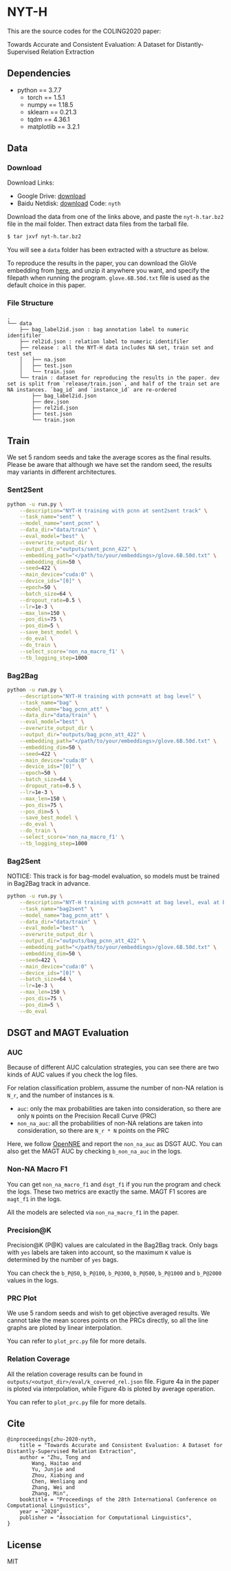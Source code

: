 # NYT-H

This are the source codes for the COLING2020 paper: 

Towards Accurate and Consistent Evaluation: A Dataset for Distantly-Supervised Relation Extraction

## Dependencies
- python == 3.7.7
  - torch == 1.5.1
  - numpy == 1.18.5
  - sklearn == 0.21.3
  - tqdm == 4.36.1
  - matplotlib == 3.2.1

## Data
### Download

Download Links:
- Google Drive: [download](https://drive.google.com/file/d/1R7xGcbn8QKE_a1esBsam0zRCrZTFLIS9/view?usp=sharing)
- Baidu Netdisk: [download](https://pan.baidu.com/s/1413fhz_77zQjUMKFRtF_yw) Code: `nyth`

Download the data from one of the links above, and paste the `nyt-h.tar.bz2` file in the mail folder. Then extract data files from the tarball file.

```bash
$ tar jxvf nyt-h.tar.bz2
```

You will see a `data` folder has been extracted with a structure as below.

To reproduce the results in the paper, you can download the GloVe embedding from [here](http://nlp.stanford.edu/data/glove.6B.zip), and unzip it anywhere you want, and specify the filepath when running the program. `glove.6B.50d.txt` file is used as the default choice in this paper.

### File Structure
```
.
└── data
    ├── bag_label2id.json : bag annotation label to numeric identifiler
    ├── rel2id.json : relation label to numeric identifiler
    ├── release : all the NYT-H data includes NA set, train set and test set
    │   ├── na.json
    │   ├── test.json
    │   └── train.json
    └── train : dataset for reproducing the results in the paper. dev set is split from `release/train.json`, and half of the train set are NA instances. `bag_id` and `instance_id` are re-ordered
        ├── bag_label2id.json
        ├── dev.json
        ├── rel2id.json
        ├── test.json
        └── train.json
```

## Train
We set 5 random seeds and take the average scores as the final results. Please be aware that although we have set the random seed, the results may variants in different architectures.

### Sent2Sent
```bash
python -u run.py \
    --description="NYT-H training with pcnn at sent2sent track" \
    --task_name="sent" \
    --model_name="sent_pcnn" \
    --data_dir="data/train" \
    --eval_model="best" \
    --overwrite_output_dir \
    --output_dir="outputs/sent_pcnn_422" \
    --embedding_path="</path/to/your/embeddings>/glove.6B.50d.txt" \
    --embedding_dim=50 \
    --seed=422 \
    --main_device="cuda:0" \
    --device_ids="[0]" \
    --epoch=50 \
    --batch_size=64 \
    --dropout_rate=0.5 \
    --lr=1e-3 \
    --max_len=150 \
    --pos_dis=75 \
    --pos_dim=5 \
    --save_best_model \
    --do_eval \
    --do_train \
    --select_score='non_na_macro_f1' \
    --tb_logging_step=1000
```

### Bag2Bag
```bash
python -u run.py \
    --description="NYT-H training with pcnn+att at bag level" \
    --task_name="bag" \
    --model_name="bag_pcnn_att" \
    --data_dir="data/train" \
    --eval_model="best" \
    --overwrite_output_dir \
    --output_dir="outputs/bag_pcnn_att_422" \
    --embedding_path="</path/to/your/embeddings>/glove.6B.50d.txt" \
    --embedding_dim=50 \
    --seed=422 \
    --main_device="cuda:0" \
    --device_ids="[0]" \
    --epoch=50 \
    --batch_size=64 \
    --dropout_rate=0.5 \
    --lr=1e-3 \
    --max_len=150 \
    --pos_dis=75 \
    --pos_dim=5 \
    --save_best_model \
    --do_eval \
    --do_train \
    --select_score='non_na_macro_f1' \
    --tb_logging_step=1000
```

### Bag2Sent
NOTICE: This track is for bag-model evaluation, so models must be trained in Bag2Bag track in advance.

```bash
python -u run.py \
    --description="NYT-H training with pcnn+att at bag level, eval at bag2sent level" \
    --task_name="bag2sent" \
    --model_name="bag_pcnn_att" \
    --data_dir="data/train" \
    --eval_model="best" \
    --overwrite_output_dir \
    --output_dir="outputs/bag_pcnn_att_422" \
    --embedding_path="</path/to/your/embeddings>/glove.6B.50d.txt" \
    --embedding_dim=50 \
    --seed=422 \
    --main_device="cuda:0" \
    --device_ids="[0]" \
    --batch_size=64 \
    --lr=1e-3 \
    --max_len=150 \
    --pos_dis=75 \
    --pos_dim=5 \
    --do_eval
```

## DSGT and MAGT Evaluation
### AUC
Because of different AUC calculation strategies, you can see there are two kinds of AUC values if you check the log files.

For relation classification problem, assume the number of non-NA relation is `N_r`,
and the number of instances is `N`.

- `auc`: only the max probabilities are taken into consideration, so there are only `N` points on the Precision Recall Curve (PRC)
- `non_na_auc`: all the probabilities of non-NA relations are taken into consideration, so there are `N_r * N` points on the PRC

Here, we follow [OpenNRE](https://github.com/thunlp/OpenNRE) and report the `non_na_auc` as DSGT AUC. You can also get the MAGT AUC by checking `b_non_na_auc` in the logs.

### Non-NA Macro F1
You can get `non_na_macro_f1` and `dsgt_f1` if you run the program and check the logs. These two metrics are exactly the same. MAGT F1 scores are `magt_f1` in the logs.

All the models are selected via `non_na_macro_f1` in the paper.

### Precision@K
Precision@K (P@K) values are calculated in the Bag2Bag track.
Only bags with `yes` labels are taken into account, so the maximum `K` value is determined by the number of `yes` bags.

You can check the `b_P@50`, `b_P@100`, `b_P@300`, `b_P@500`, `b_P@1000` and `b_P@2000` values in the logs.

### PRC Plot
We use 5 random seeds and wish to get objective averaged results.
We cannot take the mean scores points on the PRCs directly, so all the line graphs are ploted by linear interpolation.

You can refer to `plot_prc.py` file for more details.

### Relation Coverage
All the relation coverage results can be found in `outputs/<output_dir>/eval/k_covered_rel.json` file.
Figure 4a in the paper is ploted via interpolation, while Figure 4b is ploted by average operation.

You can refer to `plot_prc.py` file for more details.

## Cite
```
@inproceedings{zhu-2020-nyth,
    title = "Towards Accurate and Consistent Evaluation: A Dataset for Distantly-Supervised Relation Extraction",
    author = "Zhu, Tong and
        Wang, Haitao and
        Yu, Junjie and
        Zhou, Xiabing and
        Chen, Wenliang and
        Zhang, Wei and
        Zhang, Min",
    booktitle = "Proceedings of the 28th International Conference on Computational Linguistics",
    year = "2020",
    publisher = "Association for Computational Linguistics",
}
```

## License
MIT
